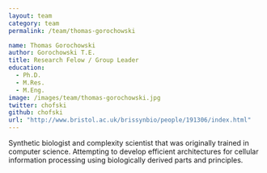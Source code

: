 ```yaml
---
layout: team
category: team
permalink: /team/thomas-gorochowski

name: Thomas Gorochowski
author: Gorochowski T.E.
title: Research Felow / Group Leader
education:
  - Ph.D.
  - M.Res.
  - M.Eng.
image: /images/team/thomas-gorochowski.jpg
twitter: chofski
github: chofski
url: "http://www.bristol.ac.uk/brissynbio/people/191306/index.html"
---
```

Synthetic biologist and complexity scientist that was originally trained in computer science. Attempting to develop efficient architectures for cellular information processing using biologically derived parts and principles.